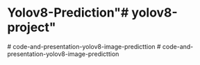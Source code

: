 # Yolov8-Prediction"# yolov8-project" 
#   c o d e - a n d - p r e s e n t a t i o n - y o l o v 8 - i m a g e - p r e d i c t t i o n  
 #   c o d e - a n d - p r e s e n t a t i o n - y o l o v 8 - i m a g e - p r e d i c t t i o n  
 